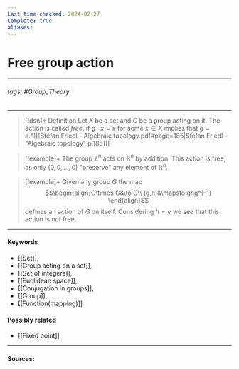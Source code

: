 ```yaml
---
Last time checked: 2024-02-27
Complete: true
aliases:
---
```

# Free group action
***
###### tags: #Group_Theory 
***
>[!dsn]+ Definition
>Let $X$ be a set and $G$ be a group acting on it. The action is called *free*, if $g\cdot x=x$ for some $x\in X$ implies that $g=e$.^[[[Stefan Friedl - Algebraic topology.pdf#page=185|Stefan Friedl - "Algebraic topology" p.185]]]

>[!example]+
>The group $\mathbb{Z}^{n}$ acts on $\mathbb{R}^{n}$ by addition. This action is free, as only $(0,0,\dots,0)$ "preserve" any element of $\mathbb{R}^{n}$.

>[!example]+ 
>Given any group $G$ the map
>$$\begin{align}G\times G&\to G\\ (g,h)&\mapsto ghg^{-1} \end{align}$$
>defines an action of $G$ on itself. Considering $h=e$ we see that this action is not free.
***
#### Keywords
- [[Set]],
- [[Group acting on a set]],
- [[Set of integers]],
- [[Euclidean space]],
- [[Conjugation in groups]],
- [[Group]],
- [[Function(mapping)]]
#### Possibly related
- [[Fixed point]]
***
#### Sources:
